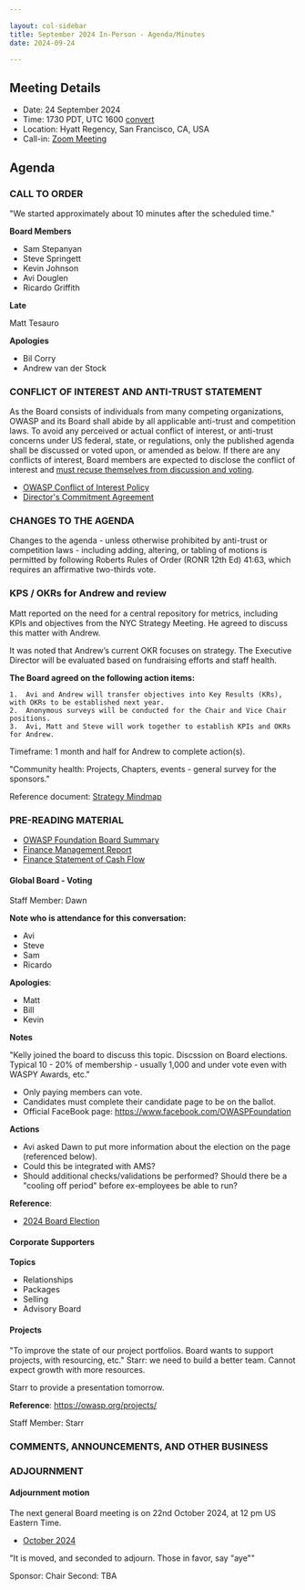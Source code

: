 ```yaml
---

layout: col-sidebar
title: September 2024 In-Person - Agenda/Minutes
date: 2024-09-24

---
```


## Meeting Details

- Date: 24 September 2024
- Time: 1730 PDT, UTC 1600 [convert](https://www.timeanddate.com/worldclock/meetingdetails.html?year=2024&month=9&day=26&hour=0&min=30&sec=0&p1=179&p2=136&p3=676&p4=137&iv=1800)
- Location: Hyatt Regency, San Francisco, CA, USA
- Call-in: [Zoom Meeting](https://us06web.zoom.us/j/88966282109?pwd=tgbr7MUDEev6ZBIGh4wMsk2cSradte.1)

## Agenda

### CALL TO ORDER

"We started approximately about 10 minutes after the scheduled time."

**Board Members**

- Sam Stepanyan
- Steve Springett
- Kevin Johnson
- Avi Douglen
- Ricardo Griffith
 
 **Late**

 Matt Tesauro

**Apologies** 

- Bil Corry
- Andrew van der Stock

### CONFLICT OF INTEREST AND ANTI-TRUST STATEMENT

As the Board consists of individuals from many competing organizations, OWASP and its Board shall abide by all applicable anti-trust and competition laws. To avoid any perceived or actual conflict of interest, or anti-trust concerns under US federal, state, or regulations, only the published agenda shall be discussed or voted upon, or amended as below. If there are any conflicts of interest, Board members are expected to disclose the conflict of interest and [must recuse themselves from discussion and voting](https://policy.owasp.org/legal/bylaws#section-702-disclosure-required).

- [OWASP Conflict of Interest Policy](https://policy.owasp.org/operational/conflict-of-interest)
- [Director's Commitment Agreement](https://policy.owasp.org/legal/directors-committment-agreement)

### CHANGES TO THE AGENDA

Changes to the agenda - unless otherwise prohibited by anti-trust or competition laws - including adding, altering, or tabling of motions is permitted by following Roberts Rules of Order (RONR 12th Ed) 41:63, which requires an affirmative two-thirds vote.

### KPS / OKRs for Andrew and review

Matt reported on the need for a central repository for metrics, including KPIs and objectives from the NYC Strategy Meeting. He agreed to discuss this matter with Andrew.

It was noted that Andrew’s current OKR focuses on strategy. The Executive Director will be evaluated based on fundraising efforts and staff health.

**The Board agreed on the following action items:**

	1.	Avi and Andrew will transfer objectives into Key Results (KRs), with OKRs to be established next year.
	2.	Anonymous surveys will be conducted for the Chair and Vice Chair positions.
	3.	Avi, Matt and Steve will work together to establish KPIs and OKRs for Andrew.

Timeframe: 1 month and half for Andrew to complete action(s).

"Community health: Projects, Chapters, events - general survey for the sponsors."

Reference document: [Strategy Mindmap](https://xmind.ai/share/RgM6tXUS)

### PRE-READING MATERIAL

- [OWASP Foundation Board Summary](https://docs.google.com/presentation/d/1xGjMAuAhDQK2GFFQhST5AxmvF46Ypw-MvWJjsdsqEIg/edit?usp=sharing)
- [Finance Management Report](/attachments/202408-management-report.pdf)
- [Finance Statement of Cash Flow](/attachments/202408-statement-of-cash-flow.pdf)

#### Global Board - Voting
Staff Member: Dawn

**Note who is attendance for this conversation:**

- Avi
- Steve
- Sam
- Ricardo

**Apologies**:

- Matt
- Bill
- Kevin

**Notes**

"Kelly joined the board to discuss this topic. Discssion on Board elections. Typical 10 - 20% of membership - usually 1,000 and under vote even with WASPY Awards, etc."

- Only paying members can vote.
- Candidates must complete their candidate page to be on the ballot.
- Official FaceBook page: https://www.facebook.com/OWASPFoundation

**Actions**

- Avi asked Dawn to put more information about the election on the page (referenced below).
- Could this be integrated with AMS?
- Should additional checks/validations be performed?  Should there be a "cooling off period" before ex-employees be able to run?

**Reference**: 

- [2024 Board Election](/elections/2024_elections)

#### Corporate Supporters

**Topics**

- Relationships
- Packages
- Selling
- Advisory Board

#### Projects

"To improve the state of our project portfolios. Board wants to support projects, with resourcing, etc."
Starr: we need to build a better team. Cannot expect growth with more resources.

Starr to provide a presentation tomorrow.

**Reference**: https://owasp.org/projects/

Staff Member: Starr


### COMMENTS, ANNOUNCEMENTS, AND OTHER BUSINESS

### ADJOURNMENT

#### Adjournment motion

The next general Board meeting is on 22nd October 2024, at 12 pm US Eastern Time.

- [October 2024](https://board.owasp.org/meetings-historical/2024/202410)

"It is moved, and seconded to adjourn. Those in favor, say "aye""

Sponsor: Chair
Second: TBA
